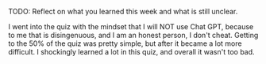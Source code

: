 TODO: Reflect on what you learned this week and what is still unclear.

I went into the quiz with the mindset that I will NOT use Chat GPT, because to me that is disingenuous, and I am an honest person, I don't cheat.
Getting to the 50% of the quiz was pretty simple, but after it became a lot more difficult.
I shockingly learned a lot in this quiz, and overall it wasn't too bad.
